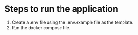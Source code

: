 # Steps to run the application

1. Create a .env file using the .env.example file as the template.
2. Run the docker compose file.
